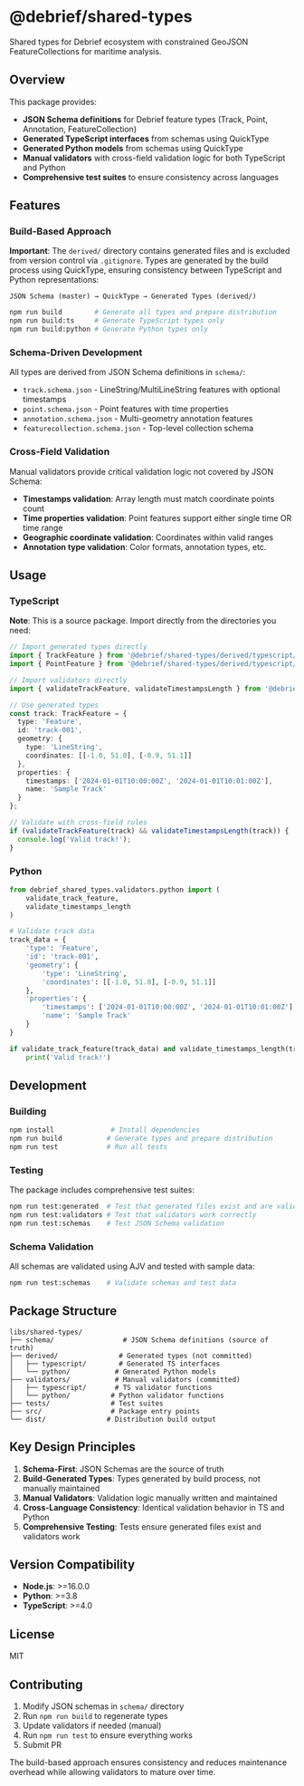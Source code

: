 # @debrief/shared-types

Shared types for Debrief ecosystem with constrained GeoJSON FeatureCollections for maritime analysis.

## Overview

This package provides:

- **JSON Schema definitions** for Debrief feature types (Track, Point, Annotation, FeatureCollection)
- **Generated TypeScript interfaces** from schemas using QuickType
- **Generated Python models** from schemas using QuickType  
- **Manual validators** with cross-field validation logic for both TypeScript and Python
- **Comprehensive test suites** to ensure consistency across languages

## Features

### Build-Based Approach

**Important**: The `derived/` directory contains generated files and is excluded from version control via `.gitignore`. Types are generated by the build process using QuickType, ensuring consistency between TypeScript and Python representations:

```
JSON Schema (master) → QuickType → Generated Types (derived/)
```

```bash
npm run build        # Generate all types and prepare distribution
npm run build:ts     # Generate TypeScript types only
npm run build:python # Generate Python types only
```

### Schema-Driven Development

All types are derived from JSON Schema definitions in `schema/`:

- `track.schema.json` - LineString/MultiLineString features with optional timestamps
- `point.schema.json` - Point features with time properties
- `annotation.schema.json` - Multi-geometry annotation features
- `featurecollection.schema.json` - Top-level collection schema

### Cross-Field Validation

Manual validators provide critical validation logic not covered by JSON Schema:

- **Timestamps validation**: Array length must match coordinate points count
- **Time properties validation**: Point features support either single time OR time range
- **Geographic coordinate validation**: Coordinates within valid ranges
- **Annotation type validation**: Color formats, annotation types, etc.

## Usage

### TypeScript

**Note**: This is a source package. Import directly from the directories you need:

```typescript
// Import generated types directly
import { TrackFeature } from '@debrief/shared-types/derived/typescript/track';
import { PointFeature } from '@debrief/shared-types/derived/typescript/point';

// Import validators directly  
import { validateTrackFeature, validateTimestampsLength } from '@debrief/shared-types/validators/typescript/track-validator';

// Use generated types
const track: TrackFeature = {
  type: 'Feature',
  id: 'track-001',
  geometry: {
    type: 'LineString',
    coordinates: [[-1.0, 51.0], [-0.9, 51.1]]
  },
  properties: {
    timestamps: ['2024-01-01T10:00:00Z', '2024-01-01T10:01:00Z'],
    name: 'Sample Track'
  }
};

// Validate with cross-field rules
if (validateTrackFeature(track) && validateTimestampsLength(track)) {
  console.log('Valid track!');
}
```

### Python

```python
from debrief_shared_types.validators.python import (
    validate_track_feature,
    validate_timestamps_length
)

# Validate track data
track_data = {
    'type': 'Feature',
    'id': 'track-001',
    'geometry': {
        'type': 'LineString',
        'coordinates': [[-1.0, 51.0], [-0.9, 51.1]]
    },
    'properties': {
        'timestamps': ['2024-01-01T10:00:00Z', '2024-01-01T10:01:00Z'],
        'name': 'Sample Track'
    }
}

if validate_track_feature(track_data) and validate_timestamps_length(track_data):
    print('Valid track!')
```

## Development

### Building

```bash
npm install              # Install dependencies
npm run build           # Generate types and prepare distribution
npm run test            # Run all tests
```

### Testing

The package includes comprehensive test suites:

```bash
npm run test:generated  # Test that generated files exist and are valid
npm run test:validators # Test that validators work correctly  
npm run test:schemas    # Test JSON Schema validation
```

### Schema Validation

All schemas are validated using AJV and tested with sample data:

```bash
npm run test:schemas    # Validate schemas and test data
```

## Package Structure

```
libs/shared-types/
├── schema/                 # JSON Schema definitions (source of truth)
├── derived/               # Generated types (not committed)
│   ├── typescript/        # Generated TS interfaces
│   └── python/           # Generated Python models  
├── validators/           # Manual validators (committed)
│   ├── typescript/       # TS validator functions
│   └── python/          # Python validator functions
├── tests/               # Test suites
├── src/                 # Package entry points
└── dist/               # Distribution build output
```

## Key Design Principles

1. **Schema-First**: JSON Schemas are the source of truth
2. **Build-Generated Types**: Types generated by build process, not manually maintained
3. **Manual Validators**: Validation logic manually written and maintained
4. **Cross-Language Consistency**: Identical validation behavior in TS and Python
5. **Comprehensive Testing**: Tests ensure generated files exist and validators work

## Version Compatibility

- **Node.js**: >=16.0.0
- **Python**: >=3.8
- **TypeScript**: >=4.0

## License

MIT

## Contributing

1. Modify JSON schemas in `schema/` directory
2. Run `npm run build` to regenerate types
3. Update validators if needed (manual)
4. Run `npm run test` to ensure everything works
5. Submit PR

The build-based approach ensures consistency and reduces maintenance overhead while allowing validators to mature over time.